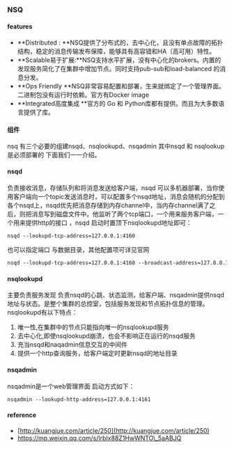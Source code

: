 ### NSQ



#### features

* **Distributed : **NSQ提供了分布式的，去中心化，且没有单点故障的拓扑结构，稳定的消息传输发布保障，能够具有高容错和HA（高可用）特性。
* **Scalable易于扩展:**NSQ支持水平扩展，没有中心化的brokers。内置的发现服务简化了在集群中增加节点。同时支持pub-sub和load-balanced 的消息分发。
* **Ops Friendly **NSQ非常容易配置和部署，生来就绑定了一个管理界面。二进制包没有运行时依赖。官方有Docker image
* **Integrated高度集成 **官方的 Go 和 Python库都有提供。而且为大多数语言提供了库。

#### 组件

nsq 有三个必要的组建nsqd、nsqlookupd、nsqadmin 其中nsqd 和 nsqlookup是必须部署的 下面我们一一介绍。

#### **nsqd**

负责接收消息，存储队列和将消息发送给客户端，nsqd 可以多机器部署，当你使用客户端向一个topic发送消息时，可以配置多个nsqd地址，消息会随机的分配到各个nsqd上，nsqd优先把消息存储到内存channel中，当内存channel满了之后，则把消息写到磁盘文件中。他监听了两个tcp端口，一个用来服务客户端，一个用来提供http的接口 ，nsqd 启动时置顶下nsqlookupd地址即可：

```xml
nsqd --lookupd-tcp-address=127.0.0.1:4160
```

也可以指定端口 与数据目录，其他配置项可详见官网

```xml
nsqd --lookupd-tcp-address=127.0.0.1:4160 --broadcast-address=127.0.0.1 -tcp-address=127.0.0.1:4154 -http-address="0.0.0.0:4155" --data-path=/data/nsqdata
```

#### nsqlookupd

主要负责服务发现 负责nsqd的心跳、状态监测，给客户端、nsqadmin提供nsqd地址与状态。是整个集群的总控室，包括服务发现和节点拓扑信息的管理。nsqlookupd有以下特点：

1. 唯一性,在集群中的节点只能指向唯一的nsqlookupd服务
2. 去中心化,即使nsqlookupd崩溃，也会不影响正在运行的nsqd服务
3. 充当nsqd和naqadmin信息交互的中间件
4. 提供一个http查询服务，给客户端定时更新nsqd的地址目录

#### nsqadmin

nsqadmin是一个web管理界面 启动方式如下：

```xml
nsqadmin --lookupd-http-address=127.0.0.1:4161
```

#### reference

* [http://kuangjue.com/article/250](http://kuangjue.com/article/250)
* https://mp.weixin.qq.com/s/lrbIx88Z1HwWNTO\_5aABJQ



